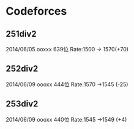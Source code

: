 # Codeforces

## 251div2
2014/06/05
ooxxx 639位 Rate:1500 -> 1570(+70)

## 252div2
2014/06/09
oooxx 444位 Rate:1570 ->1545 (-25)

## 253div2
2014/06/09
oooxx 440位 Rate:1545 ->1549 (+4)
